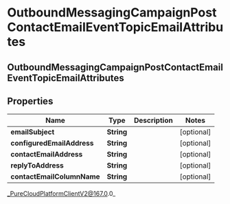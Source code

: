 # OutboundMessagingCampaignPostContactEmailEventTopicEmailAttributes

## OutboundMessagingCampaignPostContactEmailEventTopicEmailAttributes

## Properties

|Name | Type | Description | Notes|
|------------ | ------------- | ------------- | -------------|
| **emailSubject** | **String** |  | [optional] |
| **configuredEmailAddress** | **String** |  | [optional] |
| **contactEmailAddress** | **String** |  | [optional] |
| **replyToAddress** | **String** |  | [optional] |
| **contactEmailColumnName** | **String** |  | [optional] |



_PureCloudPlatformClientV2@167.0.0_

